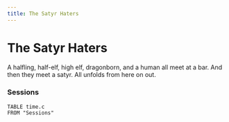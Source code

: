 ```yaml
---
title: The Satyr Haters
---
```


# The Satyr Haters
A halfling, half-elf, high elf, dragonborn, and a human all meet at a bar. And then they meet a satyr. All unfolds from here on out.

### Sessions
```dataview
TABLE time.c
FROM "Sessions"
```